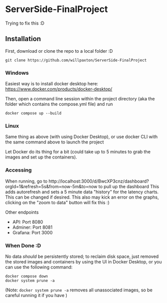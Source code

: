 # ServerSide-FinalProject

Trying to fix this :D

## Installation

First, download or clone the repo to a local folder :D
```
git clone https://github.com/willpaxton/ServerSide-FinalProject
```

### Windows 
Easiest way is to install docker desktop here: https://www.docker.com/products/docker-desktop/

Then, open a command line session within the project directory (aka the folder which contains the compose.yml file) and run 
```
docker compose up --build
```

### Linux
Same thing as above (with using Docker Desktop), or use docker CLI with the same command above to launch the project

Let Docker do its thing for a bit (could take up to 5 minutes to grab the images and set up the containers).

### Accessing

When running, go to http://localhost:3000/d/BwcXP3cnz/dashboard?orgId=1&refresh=5s&from=now-5m&to=now to pull up the dashboard
This adds autorefresh and sets a 5 minute data "history" for the latency charts.  This can be changed if desired.  This also may kick an error on the graphs, clicking on the "zoom to data" button will fix this :) 

Other endpoints
- API: Port 8080
- Adminer: Port 8081
- Grafana: Port 3000

### When Done :D
No data *should* be persistently stored; to reclaim disk space, just removed the stored images and containers by using the UI in Docker Desktop, or you can use the following command: 
```
docker compose down
docker system prune -a
```
(Note: ```docker system prune -a``` removes all unassociated images, so be careful running it if you have )
